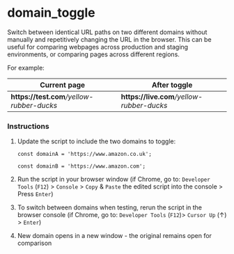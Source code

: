 # domain_toggle

Switch between identical URL paths on two different domains without manually and repetitively changing the URL in the browser.
This can be useful for comparing webpages across production and staging environments, or comparing pages across different regions.

For example: 

| Current page | After toggle |
| ------------ | -------- |
| <strong>https://<span></span>test.com</strong><em>/yellow-rubber-ducks</em>|<strong>https://<span></span>live.com</strong><em>/yellow-rubber-ducks</em>|

### Instructions

1. Update the script to include the two domains to toggle:

    `const domainA = 'https://www.amazon.co.uk';`

    `const domainB = 'https://www.amazon.com';`

2. Run the script in your browser window (if Chrome, go to: `Developer Tools` (`F12`) > `Console` > `Copy` & `Paste` the edited script into the console > Press `Enter`) 
3. To switch between domains when testing, rerun the script in the browser console (if Chrome, go to: `Developer Tools` (`F12`)> `Cursor Up` (&#8593;) > `Enter`)
4. New domain opens in a new window - the original remains open for comparison
